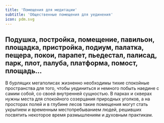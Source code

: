```yaml
---
title: 'Помещения для медитации'
subtitle: 'Общественные помещения для уединения'
icon: pdm.svg
---
```


## Подушка, постройка, помещение, павильон, площадка, пристройка, подиум, палатка, пещера, покои, парапет, пьедестал, палисад, парк, плот, палуба, платформа, помост, площадь…

В бурлящих мегаполисах жизненно необходимы тихие спокойные пространства для того, чтобы уединиться и немного побыть наедине с самим собой, со своей внутренней сущностью. В парках и скверах нужны места для спокойного созерцания природных уголков, а на просторах полей и в глубине лесов такие помещения могут стать укрытием и временным местопребыванием людей, решивших посвятить некоторое время размышлениям и духовным практикам.
